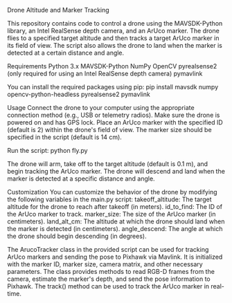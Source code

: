 Drone Altitude and Marker Tracking

This repository contains code to control a drone using the MAVSDK-Python library, an Intel RealSense depth camera, and an ArUco marker. The drone flies to a specified target altitude and then tracks a target ArUco marker in its field of view. The script also allows the drone to land when the marker is detected at a certain distance and angle.


Requirements
Python 3.x
MAVSDK-Python
NumPy
OpenCV
pyrealsense2 (only required for using an Intel RealSense depth camera)
pymavlink

You can install the required packages using pip:
pip install mavsdk numpy opencv-python-headless pyrealsense2 pymavlink


Usage
Connect the drone to your computer using the appropriate connection method (e.g., USB or telemetry radios). Make sure the drone is powered on and has GPS lock.
Place an ArUco marker with the specified ID (default is 2) within the drone's field of view. The marker size should be specified in the script (default is 14 cm).

Run the script:
python fly.py

The drone will arm, take off to the target altitude (default is 0.1 m), and begin tracking the ArUco marker. The drone will descend and land when the marker is detected at a specific distance and angle.


Customization
You can customize the behavior of the drone by modifying the following variables in the main.py script:
takeoff_altitude: The target altitude for the drone to reach after takeoff (in meters).
id_to_find: The ID of the ArUco marker to track.
marker_size: The size of the ArUco marker (in centimeters).
land_alt_cm: The altitude at which the drone should land when the marker is detected (in centimeters).
angle_descend: The angle at which the drone should begin descending (in degrees).

The ArucoTracker class in the provided script can be used for tracking ArUco markers and sending the pose to Pixhawk via Mavlink. It is initialized with the marker ID, marker size, camera matrix, and other necessary parameters. The class provides methods to read RGB-D frames from the camera, estimate the marker's depth, and send the pose information to Pixhawk. The track() method can be used to track the ArUco marker in real-time.